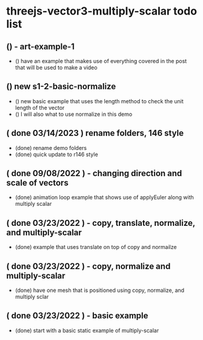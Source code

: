 # threejs-vector3-multiply-scalar todo list

## () - art-example-1
* () have an example that makes use of everything covered in the post that will be used to make a video

## () new s1-2-basic-normalize
* () new basic example that uses the length method to check the unit length of the vector
* () I will also what to use normalize in this demo

## ( done 03/14/2023 ) rename folders, 146 style
* (done) rename demo folders
* (done) quick update to r146 style

## ( done 09/08/2022 ) - changing direction and scale of vectors
* (done) animation loop example that shows use of applyEuler along with multiply scalar

## ( done 03/23/2022 ) - copy, translate, normalize, and multiply-scalar
* (done) example that uses translate on top of copy and normailze

## ( done 03/23/2022 ) - copy, normalize and multiply-scalar
* (done) have one mesh that is positioned using copy, normalize, and multiply sclar

## ( done 03/23/2022 ) - basic example
* (done) start with a basic static example of multiply-scalar

